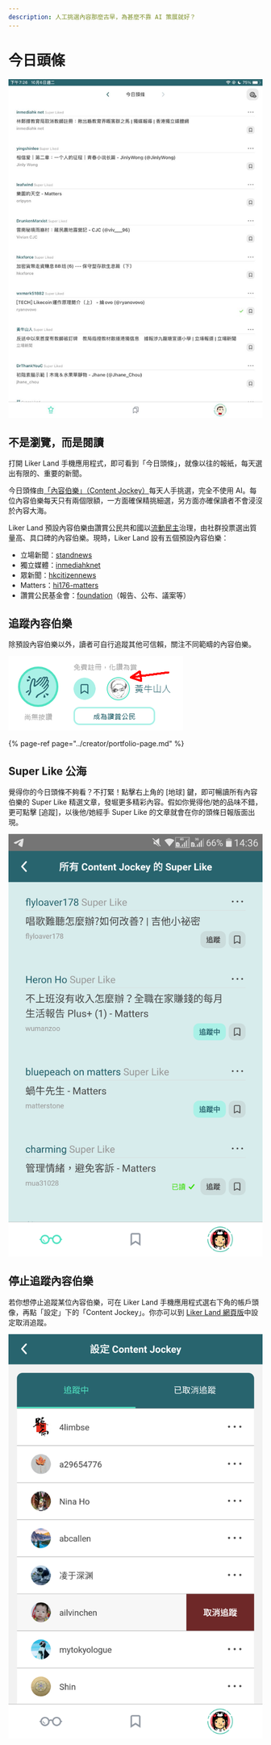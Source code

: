 ```yaml
---
description: 人工挑選內容那麼古早，為甚麼不靠 AI 策展就好？
---
```


# 今日頭條

![Liker Land &#x4ECA;&#x65E5;&#x982D;&#x689D;](../../.gitbook/assets/photo6332505717323442883.jpg)

## 不是瀏覽，而是閱讀

打開 Liker Land 手機應用程式，即可看到「今日頭條」，就像以往的報紙，每天選出有限的、重要的新聞。

今日頭條由[「內容伯樂」（Content Jockey）](https://docs.like.co/v/zh/user-guide/reader/superlike)每天人手挑選，完全不使用 AI。每位內容伯樂每天只有兩個限額，一方面確保精挑細選，另方面亦確保讀者不會浸沒於內容大海。

Liker Land 預設內容伯樂由讚賞公民共和國以[流動民主](https://docs.like.co/v/zh/user-guide/liquid-democracy)治理，由社群投票選出質量高、具口碑的內容伯樂。現時，Liker Land 設有五個預設內容伯樂：

* 立場新聞：[standnews](https://like.co/standnews)
* 獨立媒體：[inmediahknet](https://like.co/inmediahknet)
* 眾新聞：[hkcitizennews](https://like.co/hkcitizennews)
* Matters：[hi176-matters](https://like.co/hi176-matters)
* 讚賞公民基金會：[foundation](https://like.co/foundation)（報告、公布、議案等）

## 追蹤內容伯樂

除預設內容伯樂以外，讀者可自行追蹤其他可信賴，關注不同範疇的內容伯樂。

![&#x9EDE;&#x64CA;&#x8B9A;&#x8CDE;&#x9375;&#x982D;&#x50CF;&#x5373;&#x53EF;&#x8DF3;&#x8F49;&#x81F3;&#x500B;&#x4EBA;&#x4E3B;&#x9801;&#x8FFD;&#x8E64;&#x5167;&#x5BB9;&#x4F2F;&#x6A02;](../../.gitbook/assets/super-like-reader-4.png)

{% page-ref page="../creator/portfolio-page.md" %}

## Super Like 公海 <a id="super-like-world-feed"></a>

覺得你的今日頭條不夠看？不打緊！點擊右上角的 \[地球\] 鍵，即可暢讀所有內容伯樂的 Super Like 精選文章，發堀更多精彩內容。假如你覺得他/她的品味不錯，更可點擊 \[追蹤\]，以後他/她經手 Super Like 的文章就會在你的頭條日報版面出現。

![](../../.gitbook/assets/super-like-reader-3.png)

## 停止追蹤內容伯樂

若你想停止追蹤某位內容伯樂，可在 Liker Land 手機應用程式選右下角的帳戶頭像，再點「設定」下的「Content Jockey」。你亦可以到 [Liker Land 網頁版](https://liker.land/settings/following/)中設定取消追蹤。

![](../../.gitbook/assets/super-like-reader-2.png)

